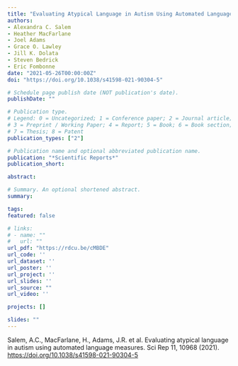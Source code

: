 ```yaml
---
title: "Evaluating Atypical Language in Autism Using Automated Language Measures"
authors:
- Alexandra C. Salem
- Heather MacFarlane
- Joel Adams
- Grace O. Lawley
- Jill K. Dolata
- Steven Bedrick
- Eric Fombonne
date: "2021-05-26T00:00:00Z"
doi: "https://doi.org/10.1038/s41598-021-90304-5"

# Schedule page publish date (NOT publication's date).
publishDate: ""

# Publication type.
# Legend: 0 = Uncategorized; 1 = Conference paper; 2 = Journal article;
# 3 = Preprint / Working Paper; 4 = Report; 5 = Book; 6 = Book section;
# 7 = Thesis; 8 = Patent
publication_types: ["2"]

# Publication name and optional abbreviated publication name.
publication: "*Scientific Reports*"
publication_short: 

abstract: 

# Summary. An optional shortened abstract.
summary: 

tags:
featured: false

# links:
# - name: ""
#   url: ""
url_pdf: "https://rdcu.be/cMBDE"
url_code: ''
url_dataset: ''
url_poster: ''
url_project: ''
url_slides: ''
url_source: ""
url_video: ''

projects: []

slides: ""
---
```


Salem, A.C., MacFarlane, H., Adams, J.R. et al. Evaluating atypical language in autism using automated language measures. Sci Rep 11, 10968 (2021). https://doi.org/10.1038/s41598-021-90304-5
